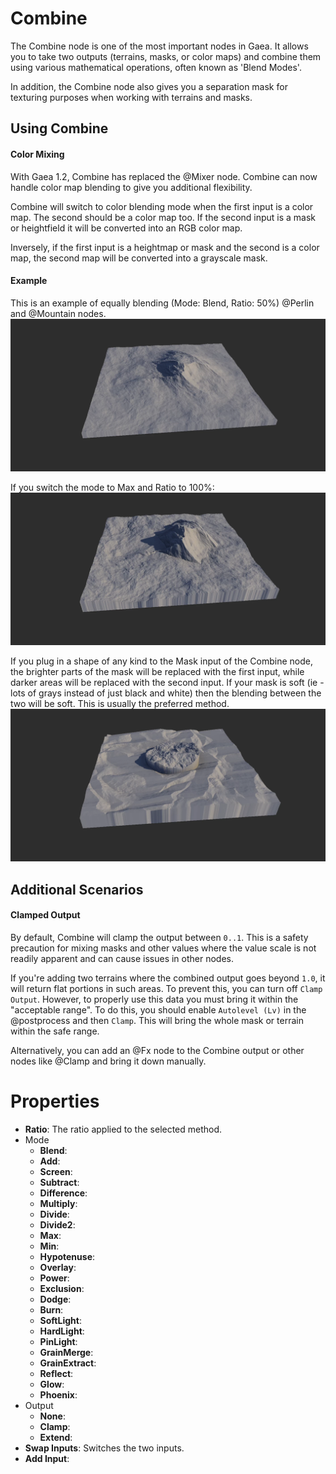# Combine



The Combine node is one of the most important nodes in Gaea. It allows you to take two outputs (terrains, masks, or color maps) and combine them using various mathematical operations, often known as 'Blend Modes'.

In addition, the Combine node also gives you a separation mask for texturing purposes when working with terrains and masks.


## Using Combine


#### Color Mixing

With Gaea 1.2, Combine has replaced the @Mixer node. Combine can now handle color map blending to give you additional flexibility.

Combine will switch to color blending mode when the first input is a color map. The second should be a color map too. If the second input is a mask or heightfield it will be converted into an RGB color map.

Inversely, if the first input is a heightmap or mask and the second is a color map, the second map will be converted into a grayscale mask.


#### Example

This is an example of equally blending (Mode: Blend, Ratio: 50%) @Perlin and @Mountain nodes.
![](/images/ref/Combine/combine--blend.webp)

If you switch the mode to Max and Ratio to 100%:
![](/images/ref/Combine/combine--max.webp)

If you plug in a shape of any kind to the Mask input of the Combine node, the brighter parts of the mask will be replaced with the first input, while darker areas will be replaced with the second input. If your mask is soft (ie - lots of grays instead of just black and white) then the blending between the two will be soft. This is usually the preferred method.
![](/images/ref/Combine/combine--hardmask.webp)


## Additional Scenarios

#### Clamped Output

By default, Combine will clamp the output between `0..1`. This is a safety precaution for mixing masks and other values where the value scale is not readily apparent and can cause issues in other nodes.

If you're adding two terrains where the combined output goes beyond `1.0`, it will return flat portions in such areas. To prevent this, you can turn off `Clamp Output`. However, to properly use this data you must bring it within the "acceptable range". To do this, you should enable `Autolevel (Lv)` in the @postprocess and then `Clamp`. This will bring the whole mask or terrain within the safe range.

Alternatively, you can add an @Fx node to the Combine output or other nodes like @Clamp and bring it down manually.



# Properties

- **Ratio**: The ratio applied to the selected method.
- Mode
  - **Blend**: <desc>
  - **Add**: <desc>
  - **Screen**: <desc>
  - **Subtract**: <desc>
  - **Difference**: <desc>
  - **Multiply**: <desc>
  - **Divide**: <desc>
  - **Divide2**: <desc>
  - **Max**: <desc>
  - **Min**: <desc>
  - **Hypotenuse**: <desc>
  - **Overlay**: <desc>
  - **Power**: <desc>
  - **Exclusion**: <desc>
  - **Dodge**: <desc>
  - **Burn**: <desc>
  - **SoftLight**: <desc>
  - **HardLight**: <desc>
  - **PinLight**: <desc>
  - **GrainMerge**: <desc>
  - **GrainExtract**: <desc>
  - **Reflect**: <desc>
  - **Glow**: <desc>
  - **Phoenix**: <desc>
- Output
  - **None**: <desc>
  - **Clamp**: <desc>
  - **Extend**: <desc>
- **Swap Inputs**: Switches the two inputs.
- **Add Input**: 




